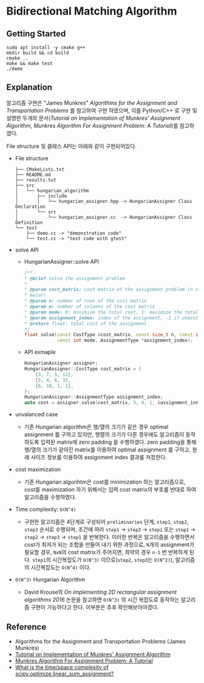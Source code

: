 # Bidirectional Matching Algorithm

## Getting Started

```
sudo apt install -y cmake g++
mkdir build && cd build
cmake ..
make && make test
./demo
```

## Explanation

알고리즘 구현은 "James Munkres" _Algorithms for the Assignment and Transportation Problems_ 를 참고하여 구현 하였으며, 이를 Python/C++ 로 구현 및 설명한 두개의 문서(_Tutorial on Implementation of Munkres' Assignment Algorithm_, _Munkres Algorithm For Assignment Problem: A Tutorial_)를 참고하였다.

File structure 및 클래스 API는 아래와 같이 구현되어있다.

* File structure
    ```
    ├── CMakeLists.txt
    ├── README.md
    ├── results.txt
    ├── src
    │   └── hungarian_algorithm
    │       ├── include
    │       │   └── hungarian_assigner.hpp -> HungarianAssigner Class Declaration
    │       └── src
    │           └── hungarian_assigner.cc  -> HungarianAssigner Class Definition
    └── test
        ├── demo.cc -> "demonstration code"
        └── test.cc -> "test code with gtest"
    ```

* solve API
    * HungarianAssigner::solve API
        ```c++
        /**
        * @brief solve the assignment problem
        *
        * @param cost_matrix: cost matrix of the assignment problem (n x m, row
        * major)
        * @param n: number of rows of the cost matrix
        * @param m: number of columns of the cost matrix
        * @param mode: 0: minimize the total cost, 1: maximize the total cost
        * @param assignment_index: index of the assignment, -1 if unassigned
        * @return float: total cost of the assignment
        */
        float solve(const CostType &cost_matrix, const size_t n, const size_t m,
                    const int mode, AssignmentType *assignment_index);
        ```

    * API exmaple
        ```c++
        HungarianAssigner assigner;
        HungarianAssigner::CostType cost_matrix = {
            {3, 7, 5, 11},
            {5, 4, 6, 3},
            {6, 10, 1, 1},
        };
        HungarianAssigner::AssignmentType assignment_index;
        auto cost = assigner.solve(cost_matrix, 3, 4, 1, &assignment_index);
        ```

* unvalanced case
    - 기존 Hungarian algorithm은 행/열의 크기가 같은 경우 optimal assignment 를 구하고 있지만, 행렬의 크기가 다른 경우에도 알고리즘이 동작하도록 입력된 matrix에 zero padding 을 수행하였다. zero padding을 통해 행/열의 크기가 같아진 matrix를 이용하여 optimal assignment 를 구하고, 원래 사이즈 정보를 이용하여 assignment index 결과를 저장한다.

* cost maximization
    - 기존 Hungarian algorihtm은 cost를 minimization 하는 알고리즘으로, cost를 maximization 하기 위해서는 입력 cost matrix의 부호를 반대로 하여 알고리즘을 수행하였다.

* Time complexity: `O(N^4)`
    - 구현한 알고리즘은 4단계로 구성되어 `preliminaries` 단계, `step1`, `step2`, `step3` 순서로 수행되며, 조건에 따라 `step1` -> `step3` -> `step1` 또는 `step1` -> `step2` -> `step3` -> `step1` 을 반복한다. 이러한 반복은 알고리즘을 수행하면서 cost가 최저가 되는 조합을 만들어 내기 위한 과정으로, `N`개의 assignment가 필요할 경우, `NxN`의 cost matrix가 주어지면, 최악의 경우 `n-1` 번 반복하게 된다. `step1`의 시간복잡도가 `O(N^3)` 이므로(`step2`, `step3`는 `O(N^2)`), 알고리즘의 시간복잡도는 `O(N^4)` 이다.

* `O(N^3)` Hungarian Algorithm
    - David Krouse의 _On implementing 2D rectangular assignment algorithms 2016_ 논문을 참고하면 `O(N^3)` 의 시간 복잡도로 동작하는 알고리즘 구현이 가능하다고 한다. 이부분은 추후 확인해보아야겠다. 


## Reference

* Algorithms for the Assignment and Transportation Problems (James Munkres) 
* [Tutorial on Implementation of Munkres' Assignment Algorithm](https://www.researchgate.net/publication/290437481_Tutorial_on_Implementation_of_Munkres'_Assignment_Algorithm)
* [Munkres Algorithm For Assignment Problem: A Tutorial](https://www.feiyilin.com/munkres.html)
* [What is the time/space complexity of scipy.optimize.linear_sum_assignment?](https://stackoverflow.com/questions/71121657/what-is-the-time-space-complexity-of-scipy-optimize-linear-sum-assignment)
